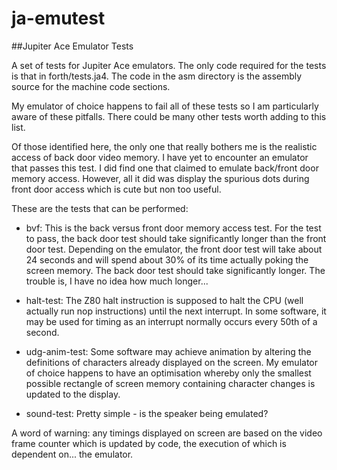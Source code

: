 # ja-emutest
##Jupiter Ace Emulator Tests

A set of tests for Jupiter Ace emulators. The only code required for the tests
is that in forth/tests.ja4. The code in the asm directory is the assembly source
for the machine code sections.

My emulator of choice happens to fail all of these tests so I am particularly
aware of these pitfalls. There could be many other tests worth adding to this
list.

Of those identified here, the only one that really bothers me is the realistic
access of back door video memory. I have yet to encounter an emulator that
passes this test. I did find one that claimed to emulate back/front door memory
access. However, all it did was display the spurious dots during front door
access which is cute but non too useful.

These are the tests that can be performed:

* bvf: This is the back versus front door memory access test. For the test to
pass, the back door test should take significantly longer than the front door
test. Depending on the emulator, the front door test will take about 24 seconds
and will spend about 30% of its time actually poking the screen memory. The
back door test should take significantly longer. The trouble is, I have no idea
how much longer...

* halt-test: The Z80 halt instruction is supposed to halt the CPU (well actually
run nop instructions) until the next interrupt. In some software, it may be used
for timing as an interrupt normally occurs every 50th of a second.

* udg-anim-test: Some software may achieve animation by altering the definitions
of characters already displayed on the screen. My emulator of choice happens to
have an optimisation whereby only the smallest possible rectangle of screen
memory containing character changes is updated to the display.

* sound-test: Pretty simple - is the speaker being emulated?

A word of warning: any timings displayed on screen are based on the video frame
counter which is updated by code, the execution of which is dependent on... the
emulator.
